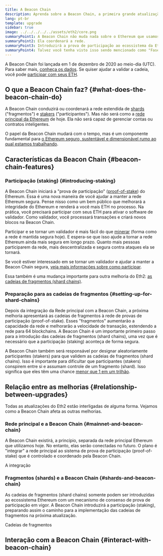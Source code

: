 ```yaml
---
title: A Beacon Chain
description: Aprenda sobre a Beacon Chain, a primeira grande atualização da Eth2 para Ethereum.
lang: pt-br
template: upgrade
sidebar: true
image: ../../../../../assets/eth2/core.png
summaryPoint1: A Beacon Chain não muda nada sobre o Ethereum que usamos hoje.
summaryPoint2: Ela coordenará a rede.
summaryPoint3: Introduzirá a prova de participação ao ecossistema da Ethereum.
summaryPoint4: Talvez você tenha visto isso sendo mencionado como "Fase 0" nos roadmaps técnicos.
---
```


<UpgradeStatus isShipped date="Shipped!">
    A Beacon Chain foi lançada em 1 de dezembro de 2020 ao meio-dia (UTC). Para saber mais, <a href="https://beaconscan.com/">conheça os dados</a>. Se quiser ajudar a validar a cadeia, você pode <a href="/staking/">participar com seus ETH</a>.
</UpgradeStatus>

## O que a Beacon Chain faz? {#what-does-the-beacon-chain-do}

A Beacon Chain conduzirá ou coordenará a rede estendida de [shards](/eth2/shard-chains/) ("fragmentos") e [stakers](/staking/) ("participantes"). Mas não será como a [rede principal da Ethereum](/glossary/#mainnet) de hoje. Ela não será capaz de gerenciar contas ou contratos inteligentes.

O papel da Beacon Chain mudará com o tempo, mas é um componente fundamental para [o Ethereum seguro, sustentável e dimensionável rumo ao qual estamos trabalhando](/eth2/vision/).

## Características da Beacon Chain {#beacon-chain-features}

### Participação (staking) {#introducing-staking}

A Beacon Chain iniciará a "prova de participação" ([proof-of-stake](/developers/docs/consensus-mechanisms/pos/)) do Ethereum. Essa é uma nova maneira de você ajudar a manter a rede Ethereum segura. Pense nisso como um bem público que melhorará a integridade do Ethereum e renderá a você mais ETH no processo. Na prática, você precisará participar com seus ETH para ativar o software de validador. Como validador, você processará transações e criará novos blocos na Beacon Chain.

Participar e se tornar um validador é mais fácil do que [minerar](/developers/docs/mining/) (forma como a rede é mantida segura hoje). E espera-se que isso ajude a tornar a rede Ethereum ainda mais segura em longo prazo. Quanto mais pessoas participarem da rede, mais descentralizada e segura contra ataques ela se tornará.

<InfoBanner emoji=":money_bag:">
Se você estiver interessado em se tornar um validador e ajudar a manter a Beacon Chain segura, <a href="/staking/">veja mais informações sobre como participar</a>.
</InfoBanner>

Essa também é uma mudança importante para outra melhoria do Eth2: [as cadeias de fragmentos (shard chains)](/eth2/shard-chains/).

### Preparação para as cadeias de fragmentos {#setting-up-for-shard-chains}

Depois da integração da Rede principal com a Beacon Chain, a próxima melhoria apresentará as cadeias de fragmentos à rede de provas de participação (proof-of-stake). Esses "fragmentos" aumentarão a capacidade da rede e melhorarão a velocidade de transação, estendendo a rede para 64 blockchains. A Beacon Chain é um importante primeiro passo para a introdução das cadeias de fragmentos (shard chains), uma vez que é necessário que a participação (staking) aconteça de forma segura.

A Beacon Chain também será responsável por designar aleatoriamente participantes (stakers) para que validem as cadeias de fragmentos (shard chains). Isso é importante para dificultar que participantes (stakers) conspirem entre si e assumam controle de um fragmento (shard). Isso significa que eles têm uma chance [menor que 1 em um trilhão](https://medium.com/@chihchengliang/minimum-committee-size-explained-67047111fa20).

## Relação entre as melhorias {#relationship-between-upgrades}

Todas as atualizações do Eth2 estão interligadas de alguma forma. Vejamos como a Beacon Chain afeta as outras melhorias.

### Rede principal e a Beacon Chain {#mainnet-and-beacon-chain}

A Beacon Chain existirá, a princípio, separada da rede principal Ethereum que utilizamos hoje. No entanto, elas serão conectadas no futuro. O plano é "integrar" a rede principal ao sistema de prova de participação (proof-of-stake) que é controlado e coordenado pela Beacon Chain.

<ButtonLink to="/eth2/merge/">A integração</ButtonLink>

### Fragmentos (shards) e a Beacon Chain {#shards-and-beacon-chain}

As cadeias de fragmentos (shard chains) somente podem ser introduzidas ao ecossistema Ethereum com um mecanismo de consenso de prova de participação em vigor. A Beacon Chain introduzirá a participação (staking), preparando assim o caminho para a implementação das cadeias de fragmentos na próxima atualização.

<ButtonLink to="/eth2/shard-chains/">Cadeias de fragmentos</ButtonLink>

<Divider />

## Interação com a Beacon Chain {#interact-with-beacon-chain}

<Eth2BeaconChainActions />
